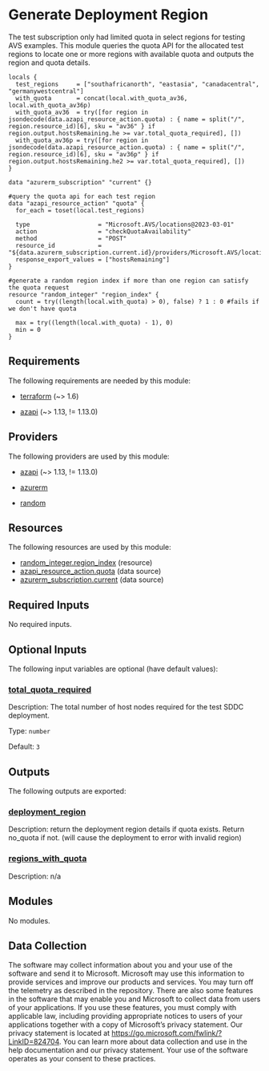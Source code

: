 <!-- BEGIN_TF_DOCS -->
# Generate Deployment Region

The test subscription only had limited quota in select regions for testing AVS examples. This module queries the quota API for the allocated test regions to locate one or more regions with available quota and outputs the region and quota details.

```hcl
locals {
  test_regions     = ["southafricanorth", "eastasia", "canadacentral", "germanywestcentral"]
  with_quota       = concat(local.with_quota_av36, local.with_quota_av36p)
  with_quota_av36  = try([for region in jsondecode(data.azapi_resource_action.quota) : { name = split("/", region.resource_id)[6], sku = "av36" } if region.output.hostsRemaining.he >= var.total_quota_required], [])
  with_quota_av36p = try([for region in jsondecode(data.azapi_resource_action.quota) : { name = split("/", region.resource_id)[6], sku = "av36p" } if region.output.hostsRemaining.he2 >= var.total_quota_required], [])
}

data "azurerm_subscription" "current" {}

#query the quota api for each test region
data "azapi_resource_action" "quota" {
  for_each = toset(local.test_regions)

  type                   = "Microsoft.AVS/locations@2023-03-01"
  action                 = "checkQuotaAvailability"
  method                 = "POST"
  resource_id            = "${data.azurerm_subscription.current.id}/providers/Microsoft.AVS/locations/${each.key}"
  response_export_values = ["hostsRemaining"]
}

#generate a random region index if more than one region can satisfy the quota request
resource "random_integer" "region_index" {
  count = try((length(local.with_quota) > 0), false) ? 1 : 0 #fails if we don't have quota

  max = try((length(local.with_quota) - 1), 0)
  min = 0
}
```

<!-- markdownlint-disable MD033 -->
## Requirements

The following requirements are needed by this module:

- <a name="requirement_terraform"></a> [terraform](#requirement\_terraform) (~> 1.6)

- <a name="requirement_azapi"></a> [azapi](#requirement\_azapi) (~> 1.13, != 1.13.0)

## Providers

The following providers are used by this module:

- <a name="provider_azapi"></a> [azapi](#provider\_azapi) (~> 1.13, != 1.13.0)

- <a name="provider_azurerm"></a> [azurerm](#provider\_azurerm)

- <a name="provider_random"></a> [random](#provider\_random)

## Resources

The following resources are used by this module:

- [random_integer.region_index](https://registry.terraform.io/providers/hashicorp/random/latest/docs/resources/integer) (resource)
- [azapi_resource_action.quota](https://registry.terraform.io/providers/Azure/azapi/latest/docs/data-sources/resource_action) (data source)
- [azurerm_subscription.current](https://registry.terraform.io/providers/hashicorp/azurerm/latest/docs/data-sources/subscription) (data source)

<!-- markdownlint-disable MD013 -->
## Required Inputs

No required inputs.

## Optional Inputs

The following input variables are optional (have default values):

### <a name="input_total_quota_required"></a> [total\_quota\_required](#input\_total\_quota\_required)

Description: The total number of host nodes required for the test SDDC deployment.

Type: `number`

Default: `3`

## Outputs

The following outputs are exported:

### <a name="output_deployment_region"></a> [deployment\_region](#output\_deployment\_region)

Description: return the deployment region details if quota exists.  Return no\_quota if not. (will cause the deployment to error with invalid region)

### <a name="output_regions_with_quota"></a> [regions\_with\_quota](#output\_regions\_with\_quota)

Description: n/a

## Modules

No modules.

<!-- markdownlint-disable-next-line MD041 -->
## Data Collection

The software may collect information about you and your use of the software and send it to Microsoft. Microsoft may use this information to provide services and improve our products and services. You may turn off the telemetry as described in the repository. There are also some features in the software that may enable you and Microsoft to collect data from users of your applications. If you use these features, you must comply with applicable law, including providing appropriate notices to users of your applications together with a copy of Microsoft’s privacy statement. Our privacy statement is located at <https://go.microsoft.com/fwlink/?LinkID=824704>. You can learn more about data collection and use in the help documentation and our privacy statement. Your use of the software operates as your consent to these practices.
<!-- END_TF_DOCS -->